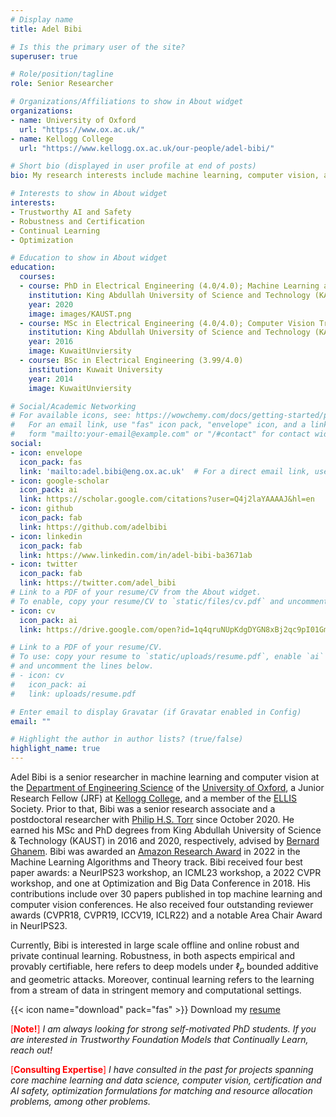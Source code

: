 ```yaml
---
# Display name
title: Adel Bibi

# Is this the primary user of the site?
superuser: true

# Role/position/tagline
role: Senior Researcher

# Organizations/Affiliations to show in About widget
organizations:
- name: University of Oxford
  url: "https://www.ox.ac.uk/"
- name: Kellogg College
  url: "https://www.kellogg.ox.ac.uk/our-people/adel-bibi/"

# Short bio (displayed in user profile at end of posts)
bio: My research interests include machine learning, computer vision, and optimization.

# Interests to show in About widget
interests:
- Trustworthy AI and Safety
- Robustness and Certification
- Continual Learning
- Optimization

# Education to show in About widget
education:
  courses:
  - course: PhD in Electrical Engineering (4.0/4.0); Machine Learning and Optimization Track
    institution: King Abdullah University of Science and Technology (KAUST)
    year: 2020
    image: images/KAUST.png
  - course: MSc in Electrical Engineering (4.0/4.0); Computer Vision Track
    institution: King Abdullah University of Science and Technology (KAUST)
    year: 2016
    image: KuwaitUnviersity
  - course: BSc in Electrical Engineering (3.99/4.0)
    institution: Kuwait University
    year: 2014
    image: KuwaitUnviersity

# Social/Academic Networking
# For available icons, see: https://wowchemy.com/docs/getting-started/page-builder/#icons
#   For an email link, use "fas" icon pack, "envelope" icon, and a link in the
#   form "mailto:your-email@example.com" or "/#contact" for contact widget.
social:
- icon: envelope
  icon_pack: fas
  link: 'mailto:adel.bibi@eng.ox.ac.uk'  # For a direct email link, use "mailto:test@example.org".
- icon: google-scholar
  icon_pack: ai
  link: https://scholar.google.com/citations?user=Q4j2laYAAAAJ&hl=en
- icon: github
  icon_pack: fab
  link: https://github.com/adelbibi
- icon: linkedin
  icon_pack: fab
  link: https://www.linkedin.com/in/adel-bibi-ba3671ab
- icon: twitter
  icon_pack: fab
  link: https://twitter.com/adel_bibi
# Link to a PDF of your resume/CV from the About widget.
# To enable, copy your resume/CV to `static/files/cv.pdf` and uncomment the lines below.
- icon: cv
  icon_pack: ai
  link: https://drive.google.com/open?id=1q4qruNUpKdgDYGN8xBj2qc9pI01Gm49F

# Link to a PDF of your resume/CV.
# To use: copy your resume to `static/uploads/resume.pdf`, enable `ai` icons in `params.toml`, 
# and uncomment the lines below.
# - icon: cv
#   icon_pack: ai
#   link: uploads/resume.pdf

# Enter email to display Gravatar (if Gravatar enabled in Config)
email: ""

# Highlight the author in author lists? (true/false)
highlight_name: true
---
```

Adel Bibi is a senior researcher in machine learning and computer vision at the [Department of Engineering Science](https://eng.ox.ac.uk/people/adel-bibi/) of the [University of Oxford](https://www.ox.ac.uk/), a Junior Research Fellow (JRF) at [Kellogg College](https://www.kellogg.ox.ac.uk), and a member of the [ELLIS](https://ellis.eu/) Society. Prior to that, Bibi was a senior research associate and a postdoctoral researcher with [Philip H.S. Torr](https://www.robots.ox.ac.uk/~phst/) since October 2020. He earned his MSc and PhD degrees from King Abdullah University of Science & Technology (KAUST) in 2016 and 2020, respectively, advised by [Bernard Ghanem](http://bernardghanem.com/). Bibi was awarded an [Amazon Research Award](https://www.amazon.science/research-awards/program-updates/fall-2021-and-winter-2022-amazon-research-awards-recipients-announced) in 2022 in the Machine Learning Algorithms and Theory track. Bibi received four best paper awards: a NeurIPS23 workshop, an ICML23 workshop, a 2022 CVPR workshop, and one at Optimization and Big Data Conference in 2018. His contributions include over 30 papers published in top machine learning and computer vision conferences. He also received four outstanding reviewer awards (CVPR18, CVPR19, ICCV19, ICLR22) and a notable Area Chair Award in NeurIPS23.
<!-- , and has served as an Area Chair for NeurIPS23, AAAI23, AAAI24, and IJCAI23. -->


<!-- Adel Bibi is a senior researcher in machine learning and computer vision at the [Department of Engineering Science](https://eng.ox.ac.uk/people/adel-bibi/) of the [University of Oxford](https://www.ox.ac.uk/) with [Philip H.S. Torr](https://www.robots.ox.ac.uk/~phst/). He is a Junior Research Fellow (JRF) of [Kellogg College](https://www.kellogg.ox.ac.uk) and a member of the [ELLIS](https://ellis.eu/) Society. Prior to that, Bibi was a postdoctoral research assistant and a senior research associate in the same department. He received his MSc and PhD degrees from [King Abdullah University of Science & Technology (KAUST)](https://www.kaust.edu.sa/en) in 2016 and 2020, respectively, working with [Bernard Ghanem](http://bernardghanem.com/). In 2018, Bibi was a visiting PhD intern for 6 months at [Intel Labs](https://www.intel.co.uk/content/www/uk/en/research/overview.html) in Munich working with [Vladlen Koltun](http://vladlen.info/). Bibi received an [Amazon Research Award](https://www.amazon.science/research-awards/program-updates/fall-2021-and-winter-2022-amazon-research-awards-recipients-announced) in Fall 2021 and has contributed more than 30 papers published in top machine learning and computer vision conferences like CVPR, ICCV, ECCV, ICCV, ICLR, NeurIPS, TPAMI, AAAI, and UAI. Bibi has also served as an Area Chair for NeurIPS23, AAAI23, and IJCAI23. He has received outstanding reviewer awards in CVPR18, CVPR19, ICCV19, and ICLR22.  -->

<!-- Adel works on a variety of machine learninproblems; problems that I personally find interesting and challenging.  -->

Currently, Bibi is interested in large scale offline and online robust and private continual learning. Robustness, in both aspects empirical and provably certifiable, here refers to deep models under $\ell_p$ bounded additive and geometric attacks. Moreover, continual learning refers to the learning from a stream of data in stringent memory and computational settings.

<!-- {{< icon name="download" pack="fas" >}} Download my {{< staticref "uploads/demo_resume.pdf" "newtab" >}}resumé{{< /staticref >}}. -->
{{< icon name="download" pack="fas" >}} Download my [resume](https://drive.google.com/file/d/1q4qruNUpKdgDYGN8xBj2qc9pI01Gm49F/view)

<!-- <span style="color:red"> [**Hiring!**] </span> <u> We are always looking for strong postdoc candidates and prospective PhD students interested in the areas of robustness and continual learning. Contact me if you are interested.</u> -->
<!-- <span style="color:red"> [**Hiring!**] </span> <u> We are always looking for strong prospective PhD students interested in the areas of robustness and continual learning. Contact me if you are interested.</u> -->
<span style="color:red"> [**Note!**] </span>  <i>I am always looking for strong self-motivated PhD students. If you are interested in Trustworthy Foundation Models that Continually Learn, reach out! </i>

<span style="color:red"> [**Consulting Expertise**] </span>  <i> I have consulted in the past for projects spanning core machine learning and data science, computer vision, certification and AI safety, optimization formulations for matching and resource allocation problems, among other problems.</i>